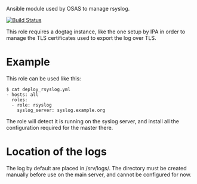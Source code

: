 Ansible module used by OSAS to manage rsyslog.

[![Build Status](https://travis-ci.org/OSAS/ansible-role-rsyslog.svg?branch=master)](https://travis-ci.org/OSAS/ansible-role-rsyslog)

This role requires a dogtag instance, like the one setup by IPA in order to 
manage the TLS certificates used to export the log over TLS.

# Example

This role can be used like this:

```
$ cat deploy_rsyslog.yml
- hosts: all
  roles:
  - role: rsyslog
    syslog_server: syslog.example.org
```

The role will detect it is running on the syslog server, and install 
all the configuration required for the master there.

# Location of the logs

The log by default are placed in /srv/logs/. The directory must be created manually
before use on the main server, and cannot be configured for now.
